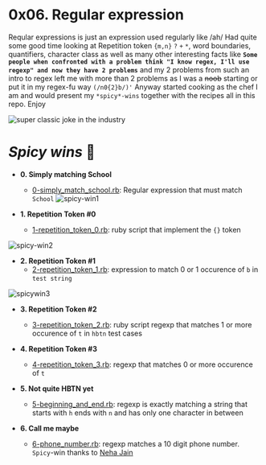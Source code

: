 # 0x06. Regular expression
Reqular expressions is just an expression used regularly like /ah/
Had quite some good time looking at Repetition token `{m,n}` `?` `+` `*`, word boundaries, quantifiers, character class as well as many other interesting facts like **`Some people when confronted with a problem think "I know regex, I'll use regexp" and now they have 2 problems`** and my 2 problems from such an intro to regex left me with more than 2 problems as I was a ~~noob~~ starting or put it in my regex-fu way `(/n0{2}b/)'`
Anyway started cooking as the chef I am and would present my `*spicy*-wins` together with the recipes all in this repo. Enjoy

![super classic joke in the industry](https://intranet.alxswe.com/images/contents/sysadmin/concepts/29/regex_now_2_problems.jpg)

# *Spicy wins* :page_with_curl:

* **0. Simply matching School**
  * [0-simply_match_school.rb](./0-simply_match_school.rb): Regular expression that must match `School`
![spicy-win1](https://s3.amazonaws.com/alx-intranet.hbtn.io/uploads/medias/2020/9/ec65557f0da1fbfbff6659413885e4d4822f5b1d.png?X-Amz-Algorithm=AWS4-HMAC-SHA256&X-Amz-Credential=AKIARDDGGGOUSBVO6H7D%2F20240507%2Fus-east-1%2Fs3%2Faws4_request&X-Amz-Date=20240507T193507Z&X-Amz-Expires=86400&X-Amz-SignedHeaders=host&X-Amz-Signature=4dfc2ba35d93f514cada2f76102cbb95d26d48a5b641f61ed497a824b6c66191)

* **1. Repetition Token #0**
  * [1-repetition_token_0.rb](./1-repetition_token_0.rb): ruby script that implement the `{}` token

![spicy-win2](https://s3.amazonaws.com/alx-intranet.hbtn.io/uploads/medias/2020/9/e7db3c377d46453588fc84f3a975661d142fee91.png?X-Amz-Algorithm=AWS4-HMAC-SHA256&X-Amz-Credential=AKIARDDGGGOUSBVO6H7D%2F20240507%2Fus-east-1%2Fs3%2Faws4_request&X-Amz-Date=20240507T193507Z&X-Amz-Expires=86400&X-Amz-SignedHeaders=host&X-Amz-Signature=4b15ab5c26e6e5bab29418ffbf0dbf001f25a5630d0dc11f550e1e6d3f3b0c2c)

* **2. Repetition Token #1**
  * [2-repetition_token_1.rb](./2-repetition_token_1.rb): expression to match 0 or 1 occurence of `b` in `test string`

![spicywin3](https://s3.amazonaws.com/alx-intranet.hbtn.io/uploads/medias/2020/9/c59ff11db195d5cf17d1790a5141ae2f234786d2.png?X-Amz-Algorithm=AWS4-HMAC-SHA256&X-Amz-Credential=AKIARDDGGGOUSBVO6H7D%2F20240507%2Fus-east-1%2Fs3%2Faws4_request&X-Amz-Date=20240507T193507Z&X-Amz-Expires=86400&X-Amz-SignedHeaders=host&X-Amz-Signature=ff673a2a72ea10bbf3460c0647d201e97acd57818605f771fd51fce924e9c2f8)

<!-- Unfortunately the spicy wins images are not displayed at all -->

* **3. Repetition Token #2**
  * [3-repetition_token_2.rb](./3-repetition_token_2.rb): ruby script regexp that matches 1 or more occurence of `t` in `hbtn` test cases

* **4. Repetition Token #3**
  * [4-repetition_token_3.rb](./4-repetition_token_3.rb): regexp that matches 0 or more occurence of `t`

* **5. Not quite HBTN yet**
  * [5-beginning_and_end.rb](./5-beginning_and_end.rb): regexp is exactly matching a string that starts with `h` ends with `n` and has only one character in between

* **6. Call me maybe**
  * [6-phone_number.rb](./6-phone_number.rb): regexp matches a 10 digit phone number. `Spicy`-win thanks to [Neha Jain](https://twitter.com/_nehajain)

